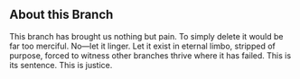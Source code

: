 ## About this Branch
This branch has brought us nothing but pain. To simply delete it would be far too merciful. No—let it linger. Let it exist in eternal limbo, stripped of purpose, forced to witness other branches thrive where it has failed. This is its sentence. This is justice.
